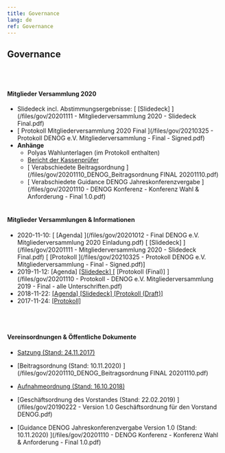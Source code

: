 ```yaml
---
title: Governance
lang: de
ref: Governance
---
```


## Governance
<br>
<br>

#### Mitglieder Versammlung 2020
- Slidedeck incl. Abstimmungsergebnisse: [ [Slidedeck] ](/files/gov/20201111 - Mitgliederversammlung 2020 - Slidedeck Final.pdf)
- [ Protokoll Mitgliederversammlung 2020 Final ](/files/gov/20210325 - Protokoll DENOG e.V. Mitgliederversammlung - Final - Signed.pdf) 
- <b>Anhänge</b>
  -  Polyas Wahlunterlagen (im Protokoll enthalten)
  - [ Bericht der Kassenprüfer ](/files/gov/20201110_Kassenprüfung_DENOG_2019_signed.pdf)
  - [ Verabschiedete Beitragsordnung ](/files/gov/20201110_DENOG_Beitragsordnung FINAL 20201110.pdf)
  - [ Verabschiedete Guidance DENOG Jahreskonferenzvergabe ](/files/gov/20201110 - DENOG Konferenz - Konferenz Wahl & Anforderung - Final 1.0.pdf) 
<br><br>

#### Mitglieder Versammlungen & Informationen
- 2020-11-10:  [ [Agenda] ](/files/gov/20201012 - Final DENOG e.V. Mitgliederversammlung 2020 Einladung.pdf) [ [Slidedeck] ](/files/gov/20201111 - Mitgliederversammlung 2020 - Slidedeck Final.pdf) [ [Protokoll ](/files/gov/20210325 - Protokoll DENOG e.V. Mitgliederversammlung - Final - Signed.pdf)] 
- 2019-11-12:   [Agenda]  [ [Slidedeck] ](/files/gov/20191112_Slidedeck_Mitgliederversammlung2019_Final.pdf) [ [Protokoll (Final)] ](/files/gov/20201110 - Protokoll - DENOG e.V. Mitgliederversammlung 2019 - Final - alle Unterschriften.pdf)
- 2018-11-22:  [ [Agenda] ](/files/gov/20181122_Agenda_Mitgliederversammlung2018_Final.pdf) [ [Slidedeck] ](/files/gov/20181122_Slidedeck_Mitgliederversammlung2018_Final.pdf) [ [Protokoll (Draft)] ](/files/gov/20190512_Protokoll_DENOG_MV_2018_Final.pdf)
- 2017-11-24:  [ [Protokoll] ](/files/gov/20171124_Gruendungsprotokoll.pdf)

<br><br>
#### Vereinsordnungen & Öffentliche Dokumente
- [Satzung (Stand: 24.11.2017) ](/files/verein/20171124-DENOG_Satzung.pdf)
- [Beitragsordnung (Stand: 10.11.2020) ](/files/gov/20201110_DENOG_Beitragsordnung FINAL 20201110.pdf)
- [Aufnahmeordnung (Stand: 16.10.2018) ](/files/gov/20181015_Version1-0-Aufnahmeordnung-DENOG-e-V.pdf)<br>

- [Geschäftsordnung des Vorstandes (Stand: 22.02.2019) ](/files/gov/20190222 - Version 1.0 Geschäftsordnung für den Vorstand DENOG.pdf)
- [Guidance DENOG Jahreskonferenzvergabe Version 1.0 (Stand: 10.11.2020) ](/files/gov/20201110 - DENOG Konferenz - Konferenz Wahl & Anforderung - Final 1.0.pdf) 


<br><br>
<br><br>
